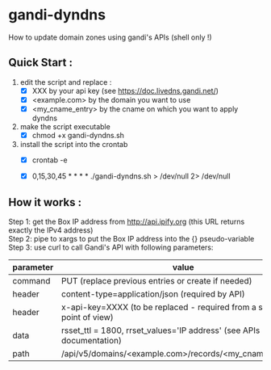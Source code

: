 # gandi-dyndns
How to update domain zones using gandi's APIs (shell only !)


## Quick Start : 
1. edit the script and replace :
   - [x] XXX by your api key (see https://doc.livedns.gandi.net/)
   - [x] <example.com> by the domain you want to use
   - [x] <my_cname_entry> by the cname on which you want to apply dyndns
1. make the script executable
   - [x] chmod +x gandi-dyndns.sh
1. install the script into the crontab
   - [x] crontab -e
   - [x] 0,15,30,45 * * * * ./gandi-dyndns.sh > /dev/null 2> /dev/null
  

## How it works :
Step 1: get the Box IP address from http://api.ipify.org (this URL returns exactly the IPv4 address)  
Step 2: pipe to xargs to put the Box IP address into the {} pseudo-variable  
Step 3: use curl to call Gandi's API with following parameters:  

  | parameter | value |
  | ------ | ------ |
  | command | PUT (replace previous entries or create if needed) |
  | header |  content-type=application/json (required by API) |
  | header | x-api-key=XXXX (to be replaced - required from a security point of view) |
  | data | rsset_ttl = 1800, rrset_values='IP address' (see APIs documentation) |
  | path | /api/v5/domains/<example.com>/records/<my_cname_entry>/A |

